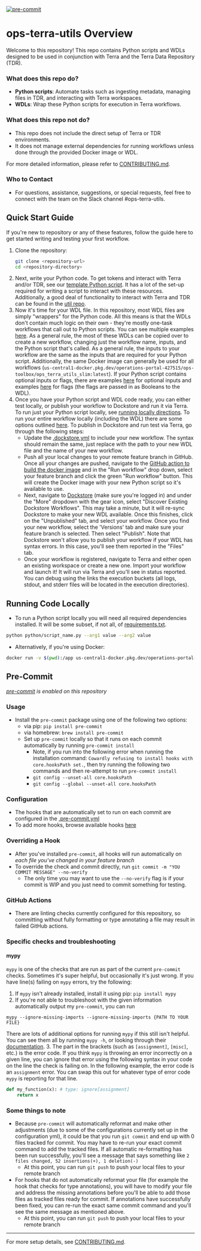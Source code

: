 [![pre-commit](https://img.shields.io/badge/pre--commit-enabled-brightgreen?logo=pre-commit)](https://github.com/pre-commit/pre-commit)

# ops-terra-utils Overview

Welcome to this repository! This repo contains Python scripts and WDLs designed to be used in conjunction with Terra and the Terra Data Repository (TDR).

### What does this repo do?

- **Python scripts**: Automate tasks such as ingesting metadata, managing files in TDR, and interacting with Terra workspaces.
- **WDLs**: Wrap these Python scripts for execution in Terra workflows.

### What does this repo not do?

- This repo does not include the direct setup of Terra or TDR environments.
- It does not manage external dependencies for running workflows unless done through the provided Docker image or WDL.

For more detailed information, please refer to [CONTRIBUTING.md](CONTRIBUTING.md).

### Who to Contact
- For questions, assistance, suggestions, or special requests, feel free to connect with the team on the Slack channel #ops-terra-utils.

## Quick Start Guide
If you're new to repository or any of these features, follow the guide here to get started writing and testing your first workflow.

1. Clone the repository:
   ```bash
   git clone <repository-url>
   cd <repository-directory>
2. Next, write your Python code. To get tokens and interact with Terra and/or TDR, see our [template Python script](python/template_script.py). It has a lot of the set-up required for writing a script to interact with these resources. Additionally, a good deal of functionality to interact with Terra and TDR can be found in the [util repo](https://github.com/broadinstitute/ops_util_module).
3. Now it's time for your WDL file. In this repository, most WDL files are simply "wrappers" for the Python code. All this means is that the WDLs don't contain much logic on their own - they're mostly one-task workflows that call out to Python scripts. You can see multiple examples [here](/wdl). As a general rule, the most of these WDLs can be copied over to create a new workflow, changing just the workflow name, inputs, and the Python script that's called. As a general rule, the inputs to your workflow are the same as the inputs that are required for your Python script. Additionally, the same Docker image can generally be used for all workflows (`us-central1-docker.pkg.dev/operations-portal-427515/ops-toolbox/ops_terra_utils_slim:latest`). If your Python script contains optional inputs or flags, there are examples [here](https://github.com/broadinstitute/ops-terra-utils/blob/ad31bc643ddb3adbd6af9500f7e3e732d9cc5fa1/wdl/CopyDataset/CopyDataset.wdl#L51-L53) for optional inputs and examples [here](https://github.com/broadinstitute/ops-terra-utils/blob/ad31bc643ddb3adbd6af9500f7e3e732d9cc5fa1/wdl/CopyDataset/CopyDataset.wdl#L54-L55) for flags (the flags are passed in as Booleans to the WDL).
4. Once you have your Python script and WDL code ready, you can either test locally, or publish your workflow to Dockstore and run it via Terra. To run just your Python script locally, see [running locally directions](#running-code-locally). To run your entire workflow locally (including the WDL) there are some options outlined [here](https://github.com/broadinstitute/ops-terra-utils/blob/ad31bc643ddb3adbd6af9500f7e3e732d9cc5fa1/CONTRIBUTING.md#testing-wdls-locally). To publish in Dockstore and run test via Terra, go through the following steps:
    * Update the [.dockstore.yml](.dockstore.yml) to include your new workflow. The syntax should remain the same, just replace with the path to your new WDL file and the name of your new workflow.
    * Push all your local changes to your remote feature branch in GitHub. Once all your changes are pushed, navigate to the [GitHub action to build the docker image](https://github.com/broadinstitute/ops-terra-utils/actions/workflows/docker-BuildAndPush.yaml) and in the "Run workflow" drop down, select your feature branch and click the green "Run workflow" button. This will create the Docker image with your new Python script so it's available to use.
    * Next, navigate to [Dockstore](https://dockstore.org/my-workflows/github.com/broadinstitute/accessibility_peak_gene_predictor/peak_gene_predictor) (make sure you're logged in) and under the "More" dropdown with the gear icon, select "Discover Existing Dockstore Workflows". This may take a minute, but it will re-sync Dockstore to make your new WDL available. Once this finishes, click on the "Unpublished" tab, and select your workflow. Once you find your new workflow, select the 'Versions' tab and make sure your feature branch is selected. Then select "Publish". Note that Dockstore won't allow you to publish your workflow if your WDL has syntax errors. In this case, you'll see them reported in the "Files" tab.
    * Once your workflow is registered, navigate to Terra and either open an existing workspace or create a new one. Import your workflow and launch it! It will run via Terra and you'll see in status reported. You can debug using the links the execution buckets (all logs, stdout, and stderr files will be located in the execution directories).

## Running Code Locally
- To run a Python script locally you will need all required dependencies installed. It will be some subset, if not all, of [requirements.txt](requirements.txt).
```bash
python python/script_name.py --arg1 value --arg2 value
```
- Alternatively, if you're using Docker:
```bash
docker run -v $(pwd):/app us-central1-docker.pkg.dev/operations-portal-427515/ops-toolbox/ops_terra_utils_slim:latest python /app/script_name.py --arg1 value --arg2 value
```

## Pre-Commit
*[pre-commit](https://pre-commit.com/#intro) is enabled on this repository*

### Usage
* Install the `pre-commit` package using one of the following two options:
  * via pip: `pip install pre-commit`
  * via homebrew: `brew install pre-commit`
  * Set up `pre-commit` locally so that it runs on each commit automatically by running `pre-commit install`
      * Note, if you run into the following error when running the installation command: `Cowardly refusing to install hooks with core.hooksPath set.`, then try running the following two commands and then re-attempt to run `pre-commit install`
    * `git config --unset-all core.hooksPath`
    * `git config --global --unset-all core.hooksPath`

### Configuration
* The hooks that are automatically set to run on each commit are configured in the [.pre-commit.yml](https://github.com/broadinstitute/spitfire/blob/master/.pre-commit-config.yaml)
* To add more hooks, browse available hooks [here](https://pre-commit.com/hooks.html)

### Overriding a Hook
* After you've installed `pre-commit`, all hooks will run automatically on _each file you've changed in your feature branch_
* To override the check and commit directly, run `git commit -m "YOU COMMIT MESSAGE" --no-verify`
  * The only time you may want to use the `--no-verify` flag is if your commit is WIP and you just need to commit something for testing.

### GitHub Actions
* There are linting checks currently configured for this repository, so committing without fully formatting or type annotating a file may result in failed GitHub actions.

### Specific checks and troubleshooting
#### mypy
`mypy` is one of the checks that are run as part of the current `pre-commit` checks. Sometimes it's super helpful, but occasionally it's just wrong. If you have line(s) failing on `mypy` errors, try the following:
1. If `mypy` isn't already installed, install it using pip: `pip install mypy`
2. If you're not able to troubleshoot with the given information automatically output my `pre-commit`, you can run
```commandline
mypy --ignore-missing-imports --ignore-missing-imports {PATH TO YOUR FILE}
```
There are lots of additional options for running `mypy` if this still isn't helpful. You can see them all by running `mypy -h`, or looking through their [documentation](https://mypy.readthedocs.io/en/latest/).
3. The part in the brackets (such as `[assignment]`, `[misc]`, etc.) is the error code. If you think `mypy` is throwing an error incorrectly on a given line, you can ignore that error using the following syntax in your code on the line the check is failing on. In the following example, the error code is an `assignment` error. You can swap this out for whatever type of error code `mypy` is reporting for that line.
```Python
def my_function(x): # type: ignore[assignment]
    return x
```

### Some things to note
* Because `pre-commit` will automatically reformat and make other adjustments (due to some of the configurations currently set up in the configuration yml), it could be that you run `git commit` and end up with 0 files tracked for commit. You may have to re-run your exact commit command to add the tracked files. If all automatic re-formatting has been run successfully, you'll see a message that says something like `2 files changed, 52 insertions(+), 1 deletion(-)`
  * At this point, you can run `git push` to push your local files to your remote branch
* For hooks that do not automatically reformat your file (for example the hook that checks for type annotations), you will have to modify your file and address the missing annotations before you'll be able to add those files as tracked files ready for commit. If annotations have successfully been fixed, you can re-run the exact same commit command and you'll see the same message as mentioned above.
  * At this point, you can run `git push` to push your local files to your remote branch

---

For more setup details, see [CONTRIBUTING.md](CONTRIBUTING.md).

